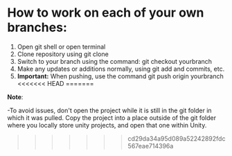 # How to work on each of your own branches:

1. Open git shell or open terminal
2. Clone repository using git clone 
3. Switch to your branch using the command: git checkout yourbranch
4. Make any updates or additions normally, using git add and commits, etc.
5. **Important:** When pushing, use the command git push origin yourbranch
<<<<<<< HEAD
=======

**Note**:

-To avoid issues, don't open the project while it is still in the git folder in which it was pulled. Copy the project into a place outside of the git folder where you locally store unity projects, and open that one within Unity.
>>>>>>> cd29da34a95d089a52242892fdc567eae714396a
